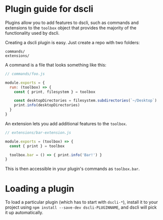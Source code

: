 # Plugin guide for dscli

Plugins allow you to add features to dscli, such as commands and
extensions to the `toolbox` object that provides the majority of the functionality
used by dscli.

Creating a dscli plugin is easy. Just create a repo with two folders:

```
commands/
extensions/
```

A command is a file that looks something like this:

```js
// commands/foo.js

module.exports = {
  run: (toolbox) => {
    const { print, filesystem } = toolbox

    const desktopDirectories = filesystem.subdirectories(`~/Desktop`)
    print.info(desktopDirectories)
  }
}
```

An extension lets you add additional features to the `toolbox`.

```js
// extensions/bar-extension.js

module.exports = (toolbox) => {
  const { print } = toolbox

  toolbox.bar = () => { print.info('Bar!') }
}
```

This is then accessible in your plugin's commands as `toolbox.bar`.

# Loading a plugin

To load a particular plugin (which has to start with `dscli-*`),
install it to your project using `npm install --save-dev dscli-PLUGINNAME`,
and dscli will pick it up automatically.
